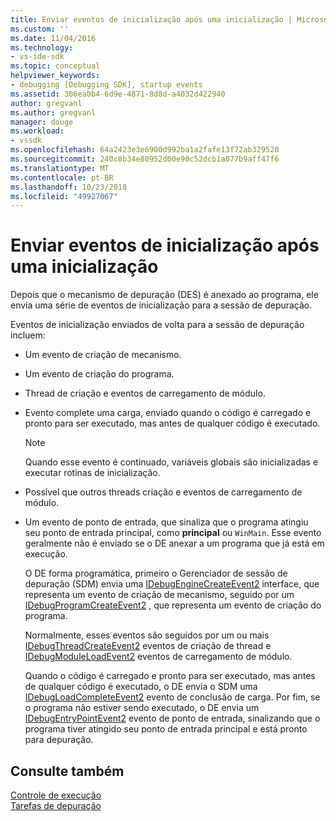 ```yaml
---
title: Enviar eventos de inicialização após uma inicialização | Microsoft Docs
ms.custom: ''
ms.date: 11/04/2016
ms.technology:
- vs-ide-sdk
ms.topic: conceptual
helpviewer_keywords:
- debugging [Debugging SDK], startup events
ms.assetid: 306ea0b4-6d9e-4871-8d8d-a4032d422940
author: gregvanl
ms.author: gregvanl
manager: douge
ms.workload:
- vssdk
ms.openlocfilehash: 64a2423e3e6900d992ba1a2fafe13f72ab329520
ms.sourcegitcommit: 240c8b34e80952d00e90c52dcb1a077b9aff47f6
ms.translationtype: MT
ms.contentlocale: pt-BR
ms.lasthandoff: 10/23/2018
ms.locfileid: "49927067"
---
```

# <a name="send-startup-events-after-a-launch"></a>Enviar eventos de inicialização após uma inicialização
Depois que o mecanismo de depuração (DES) é anexado ao programa, ele envia uma série de eventos de inicialização para a sessão de depuração.  
  
 Eventos de inicialização enviados de volta para a sessão de depuração incluem:  
  
- Um evento de criação de mecanismo.  
  
- Um evento de criação do programa.  
  
- Thread de criação e eventos de carregamento de módulo.  
  
- Evento complete uma carga, enviado quando o código é carregado e pronto para ser executado, mas antes de qualquer código é executado. 
  
  > [!NOTE]
  >  Quando esse evento é continuado, variáveis globais são inicializadas e executar rotinas de inicialização.  
  
- Possível que outros threads criação e eventos de carregamento de módulo.  
  
- Um evento de ponto de entrada, que sinaliza que o programa atingiu seu ponto de entrada principal, como **principal** ou `WinMain`. Esse evento geralmente não é enviado se o DE anexar a um programa que já está em execução.  
  
  O DE forma programática, primeiro o Gerenciador de sessão de depuração (SDM) envia uma [IDebugEngineCreateEvent2](../../extensibility/debugger/reference/idebugenginecreateevent2.md) interface, que representa um evento de criação de mecanismo, seguido por um [IDebugProgramCreateEvent2](../../extensibility/debugger/reference/idebugprogramcreateevent2.md) , que representa um evento de criação do programa.  
  
  Normalmente, esses eventos são seguidos por um ou mais [IDebugThreadCreateEvent2](../../extensibility/debugger/reference/idebugthreadcreateevent2.md) eventos de criação de thread e [IDebugModuleLoadEvent2](../../extensibility/debugger/reference/idebugmoduleloadevent2.md) eventos de carregamento de módulo.  
  
  Quando o código é carregado e pronto para ser executado, mas antes de qualquer código é executado, o DE envia o SDM uma [IDebugLoadCompleteEvent2](../../extensibility/debugger/reference/idebugloadcompleteevent2.md) evento de conclusão de carga. Por fim, se o programa não estiver sendo executado, o DE envia um [IDebugEntryPointEvent2](../../extensibility/debugger/reference/idebugentrypointevent2.md) evento de ponto de entrada, sinalizando que o programa tiver atingido seu ponto de entrada principal e está pronto para depuração.  
  
## <a name="see-also"></a>Consulte também  
 [Controle de execução](../../extensibility/debugger/control-of-execution.md)   
 [Tarefas de depuração](../../extensibility/debugger/debugging-tasks.md)